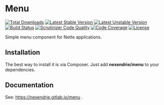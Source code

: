 Menu
====

[![Total Downloads](https://poser.pugx.org/nexendrie/menu/downloads)](https://packagist.org/packages/nexendrie/menu) [![Latest Stable Version](https://poser.pugx.org/nexendrie/menu/v/stable)](https://gitlab.com/nexendrie/menu/-/releases) [![Latest Unstable Version](https://poser.pugx.org/nexendrie/menu/v/unstable)](https://packagist.org/packages/nexendrie/menu) [![Build Status](https://gitlab.com/nexendrie/menu/badges/master/pipeline.svg?ignore_skipped=true)](hhttps://gitlab.com/nexendrie/menu/-/commits/master) [![Scrutinizer Code Quality](https://scrutinizer-ci.com/g/nexendrie/menu/badges/quality-score.png?b=master)](https://scrutinizer-ci.com/g/nexendrie/menu/?branch=master) [![Code Coverage](https://gitlab.com/nexendrie/menu/badges/master/coverage.svg)](https://gitlab.com/nexendrie/menu/-/commits/master) [![License](https://poser.pugx.org/nexendrie/menu/license)](https://gitlab.com/nexendrie/menu/blob/master/LICENSE.md)

Simple menu component for Nette applications.

Installation
------------
The best way to install it is via Composer. Just add **nexendrie/menu** to your dependencies.

Documentation
-------------
See: https://nexendrie.gitlab.io/menu .

